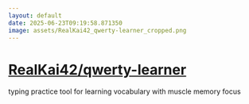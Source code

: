 ```yaml
---
layout: default
date: 2025-06-23T09:19:58.871350
image: assets/RealKai42_qwerty-learner_cropped.png
---
```


# [RealKai42/qwerty-learner](https://github.com/RealKai42/qwerty-learner)

typing practice tool for learning vocabulary with muscle memory focus
